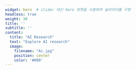 ```yaml
---
widget: hero  # slider 대신 hero 위젯을 사용하여 슬라이더를 구현
headless: true
weight: 30
title: ''
subtitle: ''
content:
  title: "AI Research"
  text: "Explore AI research"
  image:
    filename: "Ai.jpg" 
    position: center
    color: '#000'
---
```

